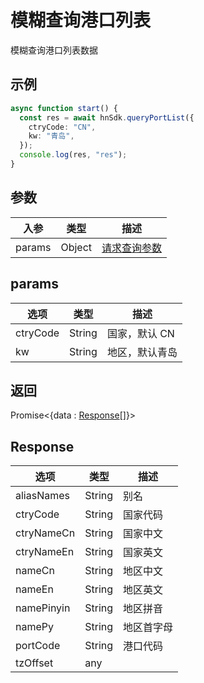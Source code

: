 # 模糊查询港口列表

模糊查询港口列表数据

## 示例

```ts
async function start() {
  const res = await hnSdk.queryPortList({
    ctryCode: "CN",
    kw: "青岛",
  });
  console.log(res, "res");
}
```

## 参数

| 入参   | 类型   | 描述                    |
| ------ | ------ | ----------------------- |
| params | Object | [请求查询参数](#params) |

## params

| 选项     | 类型   | 描述           |
| -------- | ------ | -------------- |
| ctryCode | String | 国家，默认 CN  |
| kw       | String | 地区，默认青岛 |

## 返回

Promise<{data : [Response](#response)[]}>

## Response

| 选项       | 类型   | 描述       |
| ---------- | ------ | ---------- |
| aliasNames | String | 别名       |
| ctryCode   | String | 国家代码   |
| ctryNameCn | String | 国家中文   |
| ctryNameEn | String | 国家英文   |
| nameCn     | String | 地区中文   |
| nameEn     | String | 地区英文   |
| namePinyin | String | 地区拼音   |
| namePy     | String | 地区首字母 |
| portCode   | String | 港口代码   |
| tzOffset   | any    |            |
